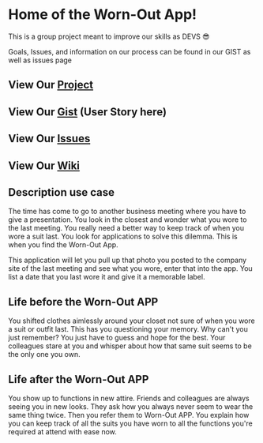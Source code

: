 # Home of the Worn-Out App!

This is a group project meant to improve our skills as DEVS 😎

Goals, Issues, and information on our process can be found in our GIST as well as issues page

## View Our [Project](https://github.com/users/FlameRender/projects/1) 
## View Our [Gist](https://gist.github.com/FlameRender/bea3fca3546f3b9422d55f65feda8669#feature-goals) (User Story here)
## View Our [Issues](https://github.com/FlameRender/worn-out/issues)
## View Our [Wiki](https://github.com/FlameRender/worn-out/wiki)

## Description use case
The time has come to go to another business meeting where you have to give a presentation. You look in the closest and wonder what you wore
to the last meeting. You really need a better way to keep track of when you wore a suit last. You look for applications to solve this dilemma.
This is when you find the Worn-Out App. 

This application will let you pull up that photo you posted to the company site of the last meeting and see what you wore, enter that into the app. 
You list a date that you last wore it and give it a memorable label. 


## Life before the Worn-Out APP
You shifted clothes aimlessly around your closet not sure of when you wore a suit or outfit last.
This has you questioning your memory. Why can't you just remember? You just have to guess and hope for the best. 
Your colleagues stare at you and whisper about how that same suit seems to be the only one you own. 

## Life after the Worn-Out APP
You show up to functions in new attire. Friends and colleagues are always seeing you in new looks. They ask how you always never 
seem to wear the same thing twice. Then you refer them to Worn-Out APP. You explain how you can keep track of all the suits you have worn 
to all the functions you're required at attend with ease now.



